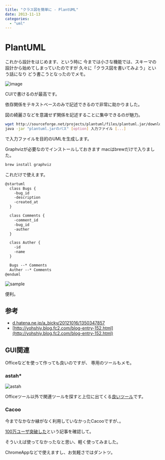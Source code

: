 ```yaml
---
title: "クラス図を簡単に - PlantUML"
date: 2013-11-13
categories:
  - "uml"
---
```


# PlantUML

これから設計をはじめます、という時に
今までは小さな機能では、スキーマの設計から始めてしまっていたのですが
久々に「クラス図を書いてみよう」という話になり
どう書こうとなったのでメモ。

![image](http://plantuml.sourceforge.net/logoc.png)

CUIで書けるのが最高です。

依存関係をテキストベースのみで記述できるので非常に助かりました。

図の綺麗さなどを意識せず関係を記述することに集中できるのが魅力。

```bash
wget http://sourceforge.net/projects/plantuml/files/plantuml.jar/download -O plantuml.jar
java -jar "plantuml.jarのパス" [option] 入力ファイル [...]
```

で入力ファイルを目的のUMLを生成します。

Graphvizが必要なのでインストールしておきます
macはbrewだけで入りました。

```bash
brew install graphviz
```

これだけで使えます。

```markdown
@startuml
  class Bugs {
    -bug_id
    -description
    -created_at
  }

  class Comments {
    -comment_id
    -bug_id
    -auther
  }

  class Auther {
    -id
    -name
  }

  Bugs --* Comments
  Auther --* Comments
@enduml
```

![sample](https://dl.dropboxusercontent.com/u/9060848/PlantUML/PlantUML.png)

便利。

## 参考

- [d.hatena.ne.jp/a_bicky/20121016/1350347857](http://d.hatena.ne.jp/a_bicky/20121016/1350347857)
- [http://yohshiy.blog.fc2.com/blog-entry-152.html](http://yohshiy.blog.fc2.com/blog-entry-152.html)

## GUI関連

Officeなどを使って作っても良いのですが、
専用のツールもメモ。

### astah*

![astah](http://astah-cdn2.change-vision.com/ja/images/stories/logo/astah_community_rectangle_m.png.pagespeed.ce.C-174ew438.png)

Officeツール以外で関連ツールを探すと上位に出てくる[良いツール](http://astah.change-vision.com/ja/product/astah-community.html)です。

### Cacoo

今までなかなか縁がなく利用していなかったCacooですが、。

[100万ユーザ突破した](http://blog.cacoo.com/ja/2013/11/06/cacoo-user-1m/)という記事を確認して。

そういえば使ってなかったなと思い、軽く使ってみました。

ChromeAppなどで使えますし、お気軽さではダントツ。
